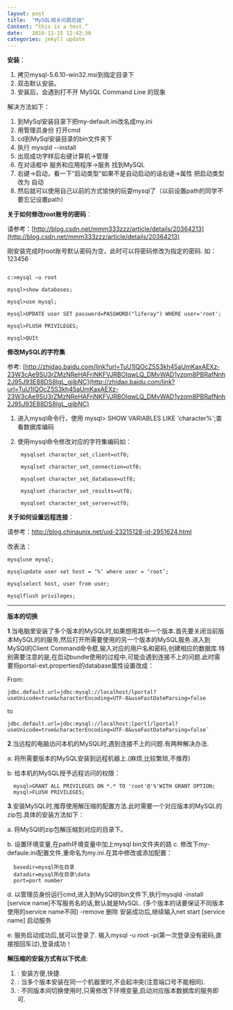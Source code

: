 ```yaml
---
layout: post
title:  "MySQL相关问题总结"
Content: “this is a test.”
date:   2016-11-15 12:42:30
categories: jekyll update
---
```

**安装**：

1. 拷贝mysql-5.6.10-win32.msi到指定目录下
2. 双击默认安装。
3. 安装后，会遇到打不开 
   MySQL Command Line
   的现象

解决方法如下：

1. 到MySql安装目录下把my-default.ini改名成my.ini
1. 用管理员身份 打开cmd
1. cd到MySql安装目录的bin文件夹下
1. 执行 mysqld --install
1. 出现成功字样后右键计算机->管理
1. 在对话框中 服务和应用程序->服务 找到MySQL
1. 右键->启动，看一下“启动类型”如果不是自动启动的话右键->属性 把启动类型改为 自动
1. 然后就可以使用自己以前的方式愉快的玩耍mysql了（以前设置path的同学不要忘记设置path）

**关于如何修改root账号的密码**：

请参考：[http://blog.csdn.net/mmm333zzz/article/details/20364213](http://blog.csdn.net/mmm333zzz/article/details/20364213)

刚安装完成时root账号默认密码为空，此时可以将密码修改为指定的密码. 如：123456

```

c:>mysql –u root

mysql>show databases; 

mysql>use mysql;

mysql>UPDATE user SET password=PASSWORD("liferay") WHERE user='root';

mysql>FLUSH PRIVILEGES;

mysql>QUIt

```

**修改MySQL的字符集**

参考: 
[http://zhidao.baidu.com/link?url=TuU1IQOcZ5S3kh45aUmKaxAEXz-23W3cAe9SU3rZMzNReHAFrjNKFVJRBOIqwLQ_DMvWAD1yzqm8PBRafNnh2J95J93E88DS8IgL_gjibNC](http://zhidao.baidu.com/link?url=TuU1IQOcZ5S3kh45aUmKaxAEXz-23W3cAe9SU3rZMzNReHAFrjNKFVJRBOIqwLQ_DMvWAD1yzqm8PBRafNnh2J95J93E88DS8IgL_gjibNC)

1. 进入mysql命令行，使用 mysql> SHOW VARIABLES LIKE 'character%';查看数据库编码
2. 使用mysql命令修改对应的字符集编码如：
   
        mysqlset character_set_client=utf8;
    
        mysqlset character_set_connection=utf8;
    
        mysqlset character_set_database=utf8;
    
        mysqlset character_set_results=utf8;
    
        mysqlset character_set_server=utf8;


**关于如何设置远程连接**：

请参考：http://blog.chinaunix.net/uid-23215128-id-2951624.html

改表法：

    mysqluse mysql;
    
    mysqlupdate user set host = ‘%’ where user = ‘root’;
    
    mysqlselect host, user from user;
    
    mysqlflush privileges;


----------

**版本的切换**


**1**.当电脑里安装了多个版本的MySQL时,如果想用其中一个版本.首先要关闭当前版本MySQL的的服务,然后打开所需要使用的另一个版本的MySQL服务.进入到MySQl的Client Command命令框,输入对应的用户名和密码,创建相应的数据库.特别需要注意的是,在启动bundle使用的过程中,可能会遇到连接不上的问题.此时需要将portal-ext.properties的database属性设置改成：

From:

   

    jdbc.default.url=jdbc:mysql://localhost/lportal?useUnicode=true&characterEncoding=UTF-8&useFastDateParsing=false
   
to

   
    jdbc.default.url=jdbc:mysql://localhost:[port]/lportal?useUnicode=true&characterEncoding=UTF-8&useFastDateParsing=false`





**2**.当远程的电脑访问本机的MySQL时,遇到连接不上的问题.有两种解决办法.

a: 将所需要版本的MySQL安装到远程机器上.(麻烦,比较繁琐,不推荐)

b: 给本机的MySQL授予远程访问的权限：

      mysql>GRANT ALL PRIVILEGES ON *.* TO 'root'@'%'WITH GRANT OPTION;
      mysql>FLUSH PRIVILEGES;

**3**.安装MySQL时,推荐使用解压缩的配置方法.此时需要一个对应版本的MySQL的zip包.具体的安装方法如下：

a. 将MySQl的zip包解压缩到对应的目录下。

b. 设置环境变量,在path环境变量中加上mysql bin文件夹的路
c. 修改下my-defaule.ini配置文件,重命名为my.ini.在其中修改或添加配置：
  
      basedir=mysql所在目录 
      datadir=mysql所在目录\data
      port=port number

d. 以管理员身份运行cmd,进入到MySQl的bin文件下,执行mysqld -install [service name]不写服务名的话,默认就是MySQL. (多个版本的话要保证不同版本使用的service name不同)
                                                            -remove 删除
      安装成功后,继续输入net start [service name] 启动服务

e: 服务启动成功后,就可以登录了.
      输入mysql -u root -p(第一次登录没有密码,直接按回车过),登录成功！


**解压缩的安装方式有以下优点**:

1. : 安装方便,快捷.
1. : 当多个版本安装在同一个机器里时,不会起冲突(注意端口号不能相同).
1. : 不同版本间切换使用时,只需修改下环境变量,启动对应版本数据库的服务即可.